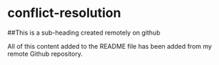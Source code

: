 # conflict-resolution

##This is a sub-heading created remotely on github

All of this content added to the README file has been added from my remote Github repository.

